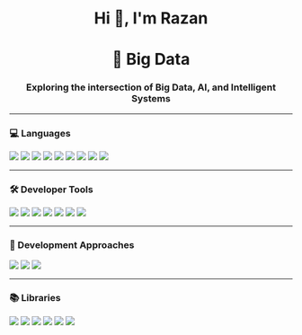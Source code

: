 <h1 align="center">Hi 👋, I'm Razan</h1>
<h1 align="center">🚀 Big Data</h1>
<h3 align="center">Exploring the intersection of Big Data, AI, and Intelligent Systems</h3>


---

### 💻 Languages
<p>
  <img src="https://img.shields.io/badge/C++-00599C?style=for-the-badge&logo=cplusplus&logoColor=white"/>
  <img src="https://img.shields.io/badge/CSS3-1572B6?style=for-the-badge&logo=css3&logoColor=white"/>
  <img src="https://img.shields.io/badge/HTML5-E34F26?style=for-the-badge&logo=html5&logoColor=white"/>
  <img src="https://img.shields.io/badge/JavaScript-F7DF1E?style=for-the-badge&logo=javascript&logoColor=black"/>
  <img src="https://img.shields.io/badge/Java-007396?style=for-the-badge&logo=openjdk&logoColor=white"/>
  <img src="https://img.shields.io/badge/MySQL-4479A1?style=for-the-badge&logo=mysql&logoColor=white"/>
  <img src="https://img.shields.io/badge/MATLAB-FF8000?style=for-the-badge&logo=mathworks&logoColor=white"/>
  <img src="https://img.shields.io/badge/Python-3776AB?style=for-the-badge&logo=python&logoColor=white"/>
  <img src="https://img.shields.io/badge/R-276DC3?style=for-the-badge&logo=r&logoColor=white"/>
</p>

---

### 🛠️ Developer Tools
<p>
  <img src="https://img.shields.io/badge/Power%20BI-F2C811?style=for-the-badge&logo=powerbi&logoColor=black"/>
  <img src="https://img.shields.io/badge/Tableau-E97627?style=for-the-badge&logo=tableau&logoColor=white"/>
  <img src="https://img.shields.io/badge/Git-F05032?style=for-the-badge&logo=git&logoColor=white"/>
  <img src="https://img.shields.io/badge/VS%20Code-0078d7?style=for-the-badge&logo=visual-studio-code&logoColor=white"/>
  <img src="https://img.shields.io/badge/Visual%20Studio-5C2D91?style=for-the-badge&logo=visualstudio&logoColor=white"/>
  <img src="https://img.shields.io/badge/PyCharm-000000?style=for-the-badge&logo=pycharm&logoColor=white"/>
  <img src="https://img.shields.io/badge/Eclipse-2C2255?style=for-the-badge&logo=eclipse&logoColor=white"/>
</p>

---

### 🧩 Development Approaches
<p>
  <img src="https://img.shields.io/badge/OOP-FF6F00?style=for-the-badge&logoColor=white"/>
  <img src="https://img.shields.io/badge/Data%20Structures-4CAF50?style=for-the-badge&logoColor=white"/>
  <img src="https://img.shields.io/badge/Databases-00618A?style=for-the-badge&logoColor=white"/>
</p>

---

### 📚 Libraries
<p>
  <img src="https://img.shields.io/badge/Pandas-150458?style=for-the-badge&logo=pandas&logoColor=white"/>
  <img src="https://img.shields.io/badge/NumPy-013243?style=for-the-badge&logo=numpy&logoColor=white"/>
  <img src="https://img.shields.io/badge/Matplotlib-3776AB?style=for-the-badge&logo=python&logoColor=white"/>
  <img src="https://img.shields.io/badge/Scikit--learn-F7931E?style=for-the-badge&logo=scikit-learn&logoColor=white"/>
  <img src="https://img.shields.io/badge/Seaborn-4C78A8?style=for-the-badge&logo=python&logoColor=white"/>
  <img src="https://img.shields.io/badge/Tkinter-FFCC00?style=for-the-badge&logo=python&logoColor=black"/>
</p>
